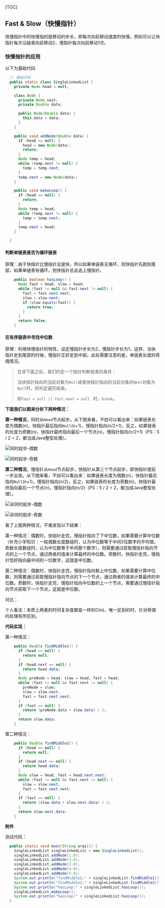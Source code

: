 [TOC]



## Fast & Slow（快慢指针）

快慢指针中的快慢指的是移动的步长，即每次向前移动速度的快慢。例如可以让快指针每次沿链表向前移动2，慢指针每次向前移动1次。

### 快慢指针的应用

以下为基础代码

```java
  // 基础代码
  public static class SingleLinkedList {
    private Node head = null;

    class Node {
      private Node next;
      private Double data;

      public Node(Double data) {
        this.data = data;
      }
    }

    public void addNode(Double data) {
      if (head == null) {
        head = new Node(data);
        return;
      }
      Node temp = head;
      while (temp.next != null) {
        temp = temp.next;
      }
      temp.next = new Node(data);
    }

    public void makeLoop() {
      if (head == null) {
        return;
      }
      Node temp = head;
      while (temp.next != null) {
        temp = temp.next;
      }
      temp.next = head;
    }

  }
```

#### 判断单链表是否为循环链表

原理：由于快指针比慢指针总是快，所以如果单链表无循环，则快指针先跑到尾部，如果单链表有循环，则快指针总会追上慢指针。

```java
    public boolean hasLoop() {
      Node fast = head, slow = head;
      while (fast != null && fast.next != null) {
        fast = fast.next.next;
        slow = slow.next;
        if (slow.equals(fast)) {
          return true;
        }
      }
      return false;
    }
```

#### 在有序链表中寻找中位数

原理：利用快慢指针的特性，设定慢指针步长为2，慢指针步长为1，这样，当快指针走到尾部的时候，慢指针正好走到中部。此处需要注意的是，单链表长度的奇偶情况。
> 在讲下面之前，我们约定一个指针判断结束的条件：
>
> 当快指针指向的当前对象为`Null`或者快指针指向的当前对象的`Next`对象为`Null`时，则判定遍历结束。
>
> 即`fast = null || fast.next = null ` 时，`break`。

**下面我们以图来分析下两种情况：**

**第一种情况**，同时从`Head`节点起步。从下图来看，不妨可以看出来：如果链表长度为偶数(n)，快指针最后指向`Null`(n+1)，慢指针指向(n/2+1)，反之，如果链表的长度为奇数(n)，快指针最终指向最后一个节点(n)，慢指针指向(n/2+1)（PS：5 / 2 = 2，都当成Java整型处理）。

![同时起步-偶数](快慢指针.assets/同时起步-偶数.png)

![同时起步-奇数](快慢指针.assets/同时起步-奇数.png)

**第二种情况**，慢指针从`Head`节点起步，快指针从第三个节点起步，即快指针提前一步出发。从下图来看，不妨可以看出来：如果链表长度为偶数(n)，快指针最后指向`Null`(n+1)，慢指针指向(n/2)，反之，如果链表的长度为奇数(n)，快指针最终指向最后一个节点(n)，慢指针指向(n/2)（PS：5 / 2 = 2，都当成Java整型处理）。

![非同时起步-偶数](快慢指针.assets/非同时起步-偶数.png)

![非同时起步-奇数](快慢指针.assets/非同时起步-奇数.png)

看了上面两种情况，不难发现以下结果：

第一种情况：偶数时，快指针走完，慢指针指向了下中位数，如果需要计算中位数（补充小学知识：一般偶数长度数组时，认为中位数等于中间2位数字的平均值，奇数长度数组时，认为中位数等于中间那个数字），则需要通过获取慢指针指向节点的上一个节点，通过两者的值来计算最终的中位数。奇数时，快指针走完，慢指针恰好指向最中间的一位数字，这就是中位数。

第二种情况：偶数时，快指针走完，慢指针指向勒上中位数，如果需要计算中位数，则需要通过获取慢指针指向节点的下一个节点，通过两者的值来计算最终的中位数。奇数时，快指针走完，慢指针指向中位数的上一个节点，需要通过慢指针指向节点获取下一个节点，这就是中位数。

对比：

个人看法：本质上两者的时间复杂度都是一样的O(n)，唯一区别的时，针对奇偶的处理有所区别。

**代码实现：**

第一种情况：

```java
    public Double findMiddle1() {
      if (head == null) {
        return null;
      }
      if (head.next == null) {
        return head.data;
      }
      Node preNode = head, slow = head, fast = head;
      while (fast != null && fast.next != null) {
        preNode = slow;
        slow = slow.next;
        fast = fast.next.next;
      }
      if (fast == null) {
        return (preNode.data + slow.data) / 2;
      }
      return slow.data;
    }
```

第二种情况：

```java
    public Double findMiddle2() {
      if (head == null) {
        return null;
      }
      if (head.next == null) {
        return head.data;
      }
      Node slow = head, fast = head.next.next;
      while (fast != null && fast.next != null) {
        slow = slow.next;
        fast = fast.next.next;
      }
      if (fast == null) {
        return (slow.data + slow.next.data) / 2;
      }
      return slow.next.data;
    }
```

**附件**

测试代码：

```java
  public static void main(String args[]) {
    SingleLinkedList singleLinkedList = new SingleLinkedList();
    singleLinkedList.addNode(1.0);
    singleLinkedList.addNode(2.0);
    singleLinkedList.addNode(3.0);
    singleLinkedList.addNode(4.0);
    singleLinkedList.addNode(5.0);
    System.out.println("findMiddle1:" + singleLinkedList.findMiddle1());
    System.out.println("findMiddle2:" + singleLinkedList.findMiddle2());
    System.out.println("hasLoop:" + singleLinkedList.hasLoop());
    singleLinkedList.makeLoop();
    System.out.println("hasLoop:" + singleLinkedList.hasLoop());
  }
```

